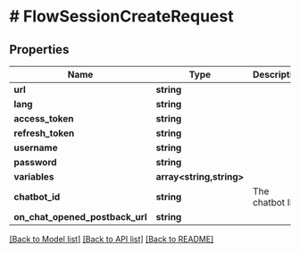 # # FlowSessionCreateRequest

## Properties

Name | Type | Description | Notes
------------ | ------------- | ------------- | -------------
**url** | **string** |  | [optional]
**lang** | **string** |  | [optional]
**access_token** | **string** |  | [optional]
**refresh_token** | **string** |  | [optional]
**username** | **string** |  | [optional]
**password** | **string** |  | [optional]
**variables** | **array<string,string>** |  | [optional]
**chatbot_id** | **string** | The chatbot ID |
**on_chat_opened_postback_url** | **string** |  | [optional]

[[Back to Model list]](../../README.md#models) [[Back to API list]](../../README.md#endpoints) [[Back to README]](../../README.md)
